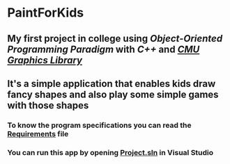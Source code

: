 # PaintForKids

## My first project in college using *Object-Oriented Programming Paradigm* with *C++* and [*CMU Graphics Library*](https://www.cs.cmu.edu/~cm-gfxpkg/index.html)

## It's a simple application that enables kids draw fancy shapes and also play some simple games with those shapes

### To know the program specifications you can read the [Requirements](https://github.com/OmarKimo/PaintForKids/tree/master/Project%20Requirements.pdf) file

### You can run this app by opening [Project.sln](https://github.com/OmarKimo/PaintForKids/tree/master/Project.sln) in Visual Studio
